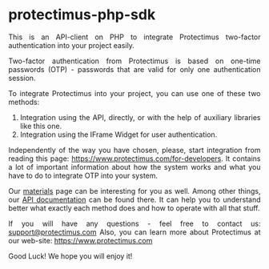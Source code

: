 protectimus-php-sdk
====================

<div style="text-align: justify;">

This is an API-client on PHP to integrate Protectimus two-factor authentication into your project easily.

Two-factor authentication from Protectimus is based on one-time passwords (OTP) - passwords that are valid for only one authentication session.
 
To integrate Protectimus into your project, you can use one of these two methods:

<ol>
<li>Integration using the API, directly, or with the help of auxiliary libraries like this one.</li>
<li>Integration using the IFrame Widget for user authentication.</li>
</ol>
 
Independently of the way you have chosen, please, start integration from reading this page: https://www.protectimus.com/for-developers. It contains a lot of important information about how the system works and what you have to do to integrate OTP into your system.
 
Our <a href="https://www.protectimus.com/materials">materials</a> page can be interesting for you as well. Among other things, our <a href="https://www.protectimus.com/images/pdf/Protectimus_API_manual_en.pdf">API documentation</a> can be found there. It can help you to understand better what exactly each method does and how to operate with all that stuff.
 
If you will have any questions - feel free to contact us: support@protectimus.com
Also, you can learn more about Protectimus at our web-site: https://www.protectimus.com
 
Good Luck! We hope you will enjoy it!
<div>
